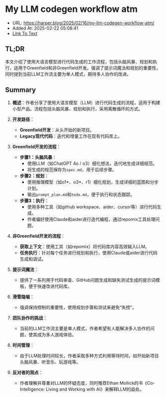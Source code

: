 # My LLM codegen workflow atm
- URL: https://harper.blog/2025/02/16/my-llm-codegen-workflow-atm/
- Added At: 2025-02-22 05:08:41
- [Link To Text](2025-02-22-my-llm-codegen-workflow-atm_raw.md)

## TL;DR
本文介绍了使用大语言模型进行代码生成的工作流程，包括头脑风暴、规划和执行，适用于Greenfield和非Greenfield开发。强调了提示词魔法和规划的重要性，同时提到当前LLM工作流主要为单人模式，期待多人协作的改进。

## Summary
1. **概述**：作者分享了使用大语言模型（LLM）进行代码生成的流程，适用于构建小型产品。流程包括头脑风暴、规划和执行，采用离散循环的方式。

2. **开发路径**：
   - **Greenfield开发**：从头开始的新项目。
   - **Legacy现代代码**：迭代和增量工作在现有代码库上。

3. **Greenfield开发的流程**：
   - **步骤1：头脑风暴**：
     - 使用LLM（如ChatGPT 4o / o3）细化想法，迭代地生成详细规范。
     - 将生成的规范保存为`spec.md`，用于后续步骤。
   - **步骤2：规划**：
     - 使用推理模型（如o1*、o3*、r1）细化规划，生成详细的蓝图和分步计划。
     - 输出`prompt_plan.md`和`todo.md`，便于执行和状态跟踪。
   - **步骤3：执行**：
     - 使用多种工具（如github workspace、aider、cursor等）进行代码生成。
     - 作者偏好使用Claude和aider进行迭代编程，通过repomix工具处理问题。

4. **非Greenfield开发的流程**：
   - **获取上下文**：使用工具（如repomix）将代码库内容高效输入LLM。
   - **任务执行**：针对每个任务进行规划和执行，使用Claude或aider进行代码生成和调试。

5. **提示词魔法**：
   - 提供了一系列用于代码审查、GitHub问题生成和缺失测试生成的提示词模板，便于快速改进代码库。

6. **滑雪隐喻**：
   - 强调保持控制的重要性，使用规划步骤和测试来避免“失控”。

7. **团队协作的挑战**：
   - 当前的LLM工作流主要是单人模式，作者希望有人能解决多人协作的问题，使其成为多人游戏体验。

8. **时间管理**：
   - 由于LLM处理时间较长，作者采取多种方式利用等待时间，如开始新项目头脑风暴、听音乐、玩游戏等。

9. **反对者的观点**：
   - 作者理解并尊重对LLM的怀疑态度，同时推荐Ethan Mollick的书《Co-Intelligence: Living and Working with AI》来解释LLM的益处。
